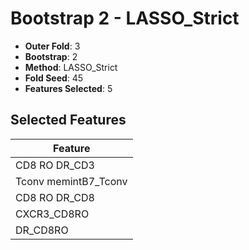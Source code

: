 # Bootstrap 2 - LASSO_Strict

- **Outer Fold**: 3
- **Bootstrap**: 2
- **Method**: LASSO_Strict
- **Fold Seed**: 45
- **Features Selected**: 5

## Selected Features

| Feature |
|---------|
| CD8 RO DR_CD3 |
| Tconv memintB7_Tconv |
| CD8 RO DR_CD8 |
| CXCR3_CD8RO |
| DR_CD8RO |
